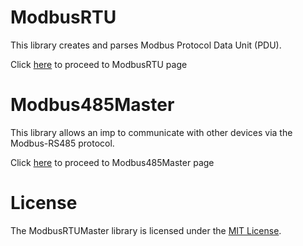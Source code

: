 
# ModbusRTU

This library creates and parses Modbus Protocol Data Unit (PDU).

Click [here](./ModbusRTU/) to proceed to ModbusRTU page



# Modbus485Master

This library allows an imp to communicate with other devices via the Modbus-RS485 protocol.

Click [here](./Modbus485Master/) to proceed to Modbus485Master page



# License

The ModbusRTUMaster library is licensed under the [MIT License](https://github.com/electricimp/thethingsapi/tree/master/LICENSE).
